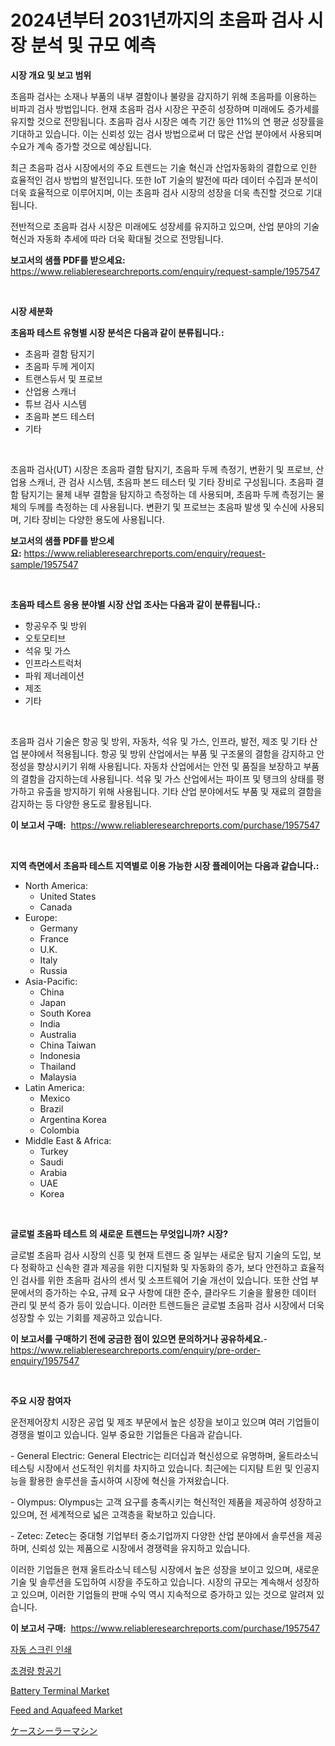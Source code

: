 <p><h1>2024년부터 2031년까지의 초음파 검사 시장 분석 및 규모 예측</h1></p><p><strong>시장 개요 및 보고 범위</strong></p>
<p><p>초음파 검사는 소재나 부품의 내부 결함이나 불량을 감지하기 위해 초음파를 이용하는 비파괴 검사 방법입니다. 현재 초음파 검사 시장은 꾸준히 성장하며 미래에도 증가세를 유지할 것으로 전망됩니다. 초음파 검사 시장은 예측 기간 동안 11%의 연 평균 성장률을 기대하고 있습니다. 이는 신뢰성 있는 검사 방법으로써 더 많은 산업 분야에서 사용되며 수요가 계속 증가할 것으로 예상됩니다.</p><p>최근 초음파 검사 시장에서의 주요 트렌드는 기술 혁신과 산업자동화의 결합으로 인한 효율적인 검사 방법의 발전입니다. 또한 IoT 기술의 발전에 따라 데이터 수집과 분석이 더욱 효율적으로 이루어지며, 이는 초음파 검사 시장의 성장을 더욱 촉진할 것으로 기대됩니다.</p><p>전반적으로 초음파 검사 시장은 미래에도 성장세를 유지하고 있으며, 산업 분야의 기술 혁신과 자동화 추세에 따라 더욱 확대될 것으로 전망됩니다.</p></p>
<p><strong>보고서의 샘플 PDF를 받으세요:</strong> <a href="https://www.reliableresearchreports.com/enquiry/request-sample/1957547">https://www.reliableresearchreports.com/enquiry/request-sample/1957547</a></p>
<p>&nbsp;</p>
<p><strong>시장 세분화</strong></p>
<p><strong>초음파 테스트 유형별 시장 분석은 다음과 같이 분류됩니다.:</strong></p>
<p><ul><li>초음파 결함 탐지기</li><li>초음파 두께 게이지</li><li>트랜스듀서 및 프로브</li><li>산업용 스캐너</li><li>튜브 검사 시스템</li><li>초음파 본드 테스터</li><li>기타</li></ul></p>
<p>&nbsp;</p>
<p><p>초음파 검사(UT) 시장은 초음파 결함 탐지기, 초음파 두께 측정기, 변환기 및 프로브, 산업용 스캐너, 관 검사 시스템, 초음파 본드 테스터 및 기타 장비로 구성됩니다. 초음파 결함 탐지기는 물체 내부 결함을 탐지하고 측정하는 데 사용되며, 초음파 두께 측정기는 물체의 두께를 측정하는 데 사용됩니다. 변환기 및 프로브는 초음파 발생 및 수신에 사용되며, 기타 장비는 다양한 용도에 사용됩니다.</p></p>
<p><strong>보고서의 샘플 PDF를 받으세요:</strong>&nbsp;<a href="https://www.reliableresearchreports.com/enquiry/request-sample/1957547">https://www.reliableresearchreports.com/enquiry/request-sample/1957547</a></p>
<p>&nbsp;</p>
<p><strong> 초음파 테스트 응용 분야별 시장 산업 조사는 다음과 같이 분류됩니다.:</strong></p>
<p><ul><li>항공우주 및 방위</li><li>오토모티브</li><li>석유 및 가스</li><li>인프라스트럭처</li><li>파워 제너레이션</li><li>제조</li><li>기타</li></ul></p>
<p>&nbsp;</p>
<p><p>초음파 검사 기술은 항공 및 방위, 자동차, 석유 및 가스, 인프라, 발전, 제조 및 기타 산업 분야에서 적용됩니다. 항공 및 방위 산업에서는 부품 및 구조물의 결함을 감지하고 안정성을 향상시키기 위해 사용됩니다. 자동차 산업에서는 안전 및 품질을 보장하고 부품의 결함을 감지하는데 사용됩니다. 석유 및 가스 산업에서는 파이프 및 탱크의 상태를 평가하고 유출을 방지하기 위해 사용됩니다. 기타 산업 분야에서도 부품 및 재료의 결함을 감지하는 등 다양한 용도로 활용됩니다.</p></p>
<p><strong>이 보고서 구매:</strong>&nbsp; <a href="https://www.reliableresearchreports.com/purchase/1957547">https://www.reliableresearchreports.com/purchase/1957547</a></p>
<p>&nbsp;</p>
<p><strong>지역 측면에서 초음파 테스트 지역별로 이용 가능한 시장 플레이어는 다음과 같습니다.:</strong></p>
<p><ul>
    <li>
        North America:
        <ul>
            <li>United States</li>
            <li>Canada</li>
        </ul>
    </li>
    <li>
        Europe:
        <ul>
            <li>Germany</li>
            <li>France</li>
            <li>U.K.</li>
            <li>Italy</li>
            <li>Russia</li>
        </ul>
    </li>
    <li>
        Asia-Pacific:
        <ul>
            <li>China</li>
            <li>Japan</li>
            <li>South Korea</li>
            <li>India</li>
            <li>Australia</li>
            <li>China Taiwan</li>
            <li>Indonesia</li>
            <li>Thailand</li>
            <li>Malaysia</li>
        </ul>
    </li>
    <li>
        Latin America:
        <ul>
            <li>Mexico</li>
            <li>Brazil</li>
            <li>Argentina Korea</li>
            <li>Colombia</li>
        </ul>
    </li>
    <li>
        Middle East & Africa:
        <ul>
            <li>Turkey</li>
            <li>Saudi</li>
            <li>Arabia</li>
            <li>UAE</li>
            <li>Korea</li>
        </ul>
    </li>
    </ul></p>
<p>&nbsp;</p>
<p><strong>글로벌 초음파 테스트 의 새로운 트렌드는 무엇입니까? 시장?</strong></p>
<p><p>글로벌 초음파 검사 시장의 신흥 및 현재 트렌드 중 일부는 새로운 탐지 기술의 도입, 보다 정확하고 신속한 결과 제공을 위한 디지털화 및 자동화의 증가, 보다 안전하고 효율적인 검사를 위한 초음파 검사의 센서 및 소프트웨어 기술 개선이 있습니다. 또한 산업 부문에서의 증가하는 수요, 규제 요구 사항에 대한 준수, 클라우드 기술을 활용한 데이터 관리 및 분석 증가 등이 있습니다. 이러한 트렌드들은 글로벌 초음파 검사 시장에서 더욱 성장할 수 있는 기회를 제공하고 있습니다.</p></p>
<p><strong>이 보고서를 구매하기 전에 궁금한 점이 있으면 문의하거나 공유하세요.</strong>- <a href="https://www.reliableresearchreports.com/enquiry/pre-order-enquiry/1957547">https://www.reliableresearchreports.com/enquiry/pre-order-enquiry/1957547</a></p>
<p>&nbsp;</p>
<p><strong>주요 시장 참여자</strong></p>
<p><p>운전제어장치 시장은 공업 및 제조 부문에서 높은 성장을 보이고 있으며 여러 기업들이 경쟁을 벌이고 있습니다. 일부 중요한 기업들은 다음과 같습니다.</p><p>- General Electric: General Electric는 리더십과 혁신성으로 유명하며, 울트라소닉 테스팅 시장에서 선도적인 위치를 차지하고 있습니다. 최근에는 디지턈 트윈 및 인공지능을 활용한 솔루션을 출시하여 시장에 혁신을 가져왔습니다.</p><p>- Olympus: Olympus는 고객 요구를 충족시키는 혁신적인 제품을 제공하여 성장하고 있으며, 전 세계적으로 넓은 고객층을 확보하고 있습니다.</p><p>- Zetec: Zetec는 중대형 기업부터 중소기업까지 다양한 산업 분야에서 솔루션을 제공하며, 신뢰성 있는 제품으로 시장에서 경쟁력을 유지하고 있습니다.</p><p>이러한 기업들은 현재 울트라소닉 테스팅 시장에서 높은 성장을 보이고 있으며, 새로운 기술 및 솔루션을 도입하여 시장을 주도하고 있습니다. 시장의 규모는 계속해서 성장하고 있으며, 이러한 기업들의 판매 수익 역시 지속적으로 증가하고 있는 것으로 알려져 있습니다.</p></p>
<p><strong>이 보고서 구매:</strong>&nbsp;&nbsp;<a href="https://www.reliableresearchreports.com/purchase/1957547">https://www.reliableresearchreports.com/purchase/1957547</a></p>
<p><p><a href="https://medium.com/@vlcostes/%EC%9E%90%EB%8F%99-%EC%8A%A4%ED%81%AC%EB%A6%B0-%EC%9D%B8%EC%87%84-%EC%8B%9C%EC%9E%A5-%EA%B2%BD%EC%9F%81-%EB%B6%84%EC%84%9D-%EC%8B%9C%EC%9E%A5-%EB%8F%99%ED%96%A5-%EB%B0%8F-2031%EB%85%84%EA%B9%8C%EC%A7%80%EC%9D%98-%EC%98%88%EC%B8%A1-02f90578cf5b">자동 스크린 인쇄</a></p><p><a href="https://github.com/Madalyell456456/Market-Research-Report-List-1/blob/main/96660148245.md">초경량 항공기</a></p><p><a href="https://issuu.com/reportprime-2/docs/battery-terminal-market-size-2030.pptx">Battery Terminal Market</a></p><p><a href="https://issuu.com/reportprime-2/docs/feed-and-aquafeed-market-size-2030.pptx">Feed and Aquafeed Market</a></p><p><a href="https://github.com/AaronVargas43/Market-Research-Report-List-1/blob/main/67882469096.md">ケースシーラーマシン</a></p></p>
